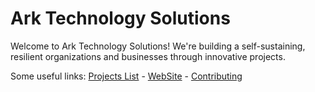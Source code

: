 # Ark Technology Solutions

Welcome to Ark Technology Solutions! We're building a self-sustaining, resilient organizations and businesses through innovative projects.

Some useful links: [Projects List](https://github.com/ark-technology-solutions/projects) - [WebSite](http://ark-technology-solutions.com/) - [Contributing](https://github.com/ark-technology-solutions/projects/blob/main/CONTRIBUTING.md)
